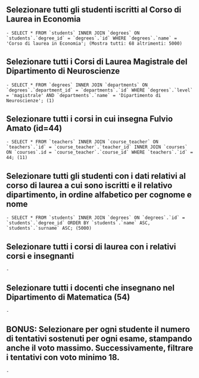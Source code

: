 ## Selezionare tutti gli studenti iscritti al Corso di Laurea in Economia
    - SELECT * FROM `students` INNER JOIN `degrees` ON `students`.`degree_id` = `degrees`.`id` WHERE `degrees`.`name` = 'Corso di laurea in Economia'; (Mostra tutti: 68 altrimenti: 5000)


## Selezionare tutti i Corsi di Laurea Magistrale del Dipartimento di Neuroscienze
    - SELECT * FROM `degrees` INNER JOIN `departments` ON `degrees`.`department_id` = `departments`.`id` WHERE `degrees`.`level` = 'magistrale' AND `departments`.`name` = 'Dipartimento di Neuroscienze'; (1)


## Selezionare tutti i corsi in cui insegna Fulvio Amato (id=44)
    - SELECT * FROM `teachers` INNER JOIN `course_teacher` ON `teachers`.`id` = `course_teacher`.`teacher_id` INNER JOIN `courses` ON `courses`.id = `course_teacher`.`course_id` WHERE `teachers`.`id` = 44; (11)


## Selezionare tutti gli studenti con i dati relativi al corso di laurea a cui sono iscritti e il relativo dipartimento, in ordine alfabetico per cognome e nome
    - SELECT * FROM `students` INNER JOIN `degrees` ON `degrees`.`id` = `students`.`degree_id` ORDER BY `students`.`name` ASC, `students`.`surname` ASC; (5000)


## Selezionare tutti i corsi di laurea con i relativi corsi e insegnanti
    -


## Selezionare tutti i docenti che insegnano nel Dipartimento di Matematica (54)
    -


## BONUS: Selezionare per ogni studente il numero di tentativi sostenuti per ogni esame, stampando anche il voto massimo. Successivamente, filtrare i tentativi con voto minimo 18.
    -